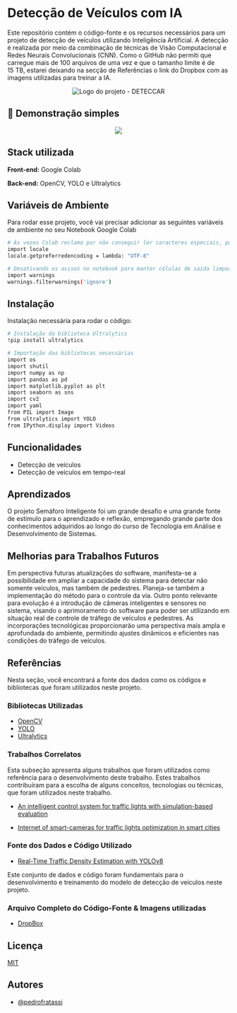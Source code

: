 
# Detecção de Veículos com IA

Este repositório contém o código-fonte e os recursos necessários para um projeto de detecção de veículos utilizando Inteligência Artificial. A detecção é realizada por meio da combinação de técnicas de Visão Computacional e Redes Neurais Convolucionais (CNN). Como o GitHub não permiti que carregue mais de 100 arquivos de uma vez e que o tamanho limite é de 15 TB, estarei deixando na secção de Referências o link do Dropbox com as imagens utilizadas para treinar a IA. 


<p align="center">
    <img src="https://i.imgur.com/5bSiK4U.png" alt="Logo do projeto - DETECCAR" />
</p>


## 🎥 Demonstração simples

<div align="center">
  <img src="https://github.com/pedrofratassi/identificacao-veiculos/blob/main/static/demo.gif"/>
</div>


## Stack utilizada

**Front-end:** Google Colab

**Back-end:** OpenCV, YOLO e Ultralytics


## Variáveis de Ambiente

Para rodar esse projeto, você vai precisar adicionar as seguintes variáveis de ambiente no seu Notebook Google Colab

```bash
# Às vezes Colab reclama por não conseguir ler caracteres especiais, por isso vamos localmente forçá-lo leio-o diretamente.
import locale
locale.getpreferredencoding = lambda: "UTF-8"
```

```bash
# Desativando os avisos no notebook para manter células de saída limpas
import warnings
warnings.filterwarnings('ignore')
```
## Instalação

Instalação necessária para rodar o código:

```bash
# Instalação da biblioteca Ultralytics
!pip install ultralytics
```


```bash
# Importação das bibliotecas necessárias
import os
import shutil
import numpy as np
import pandas as pd
import matplotlib.pyplot as plt
import seaborn as sns
import cv2
import yaml
from PIL import Image
from ultralytics import YOLO
from IPython.display import Videos
```
    
## Funcionalidades

- Detecção de veículos
- Detecção de veículos em tempo-real


## Aprendizados

O projeto Semáforo Inteligente foi um grande desafio e uma grande fonte de estímulo para o aprendizado e reflexão, empregando grande parte dos conhecimentos adquiridos ao longo do curso de Tecnologia em Análise e Desenvolvimento de Sistemas.


## Melhorias para Trabalhos  Futuros

Em perspectiva futuras atualizações do software, manifesta-se a possibilidade em ampliar a capacidade do sistema para detectar não somente veículos, mas também de pedestres. Planeja-se também a implementação do método para o controle da via. Outro ponto relevante para evolução é a introdução de câmeras inteligentes e sensores no sistema, visando o aprimoramento do software para poder ser utilizando em situação real de controle de tráfego de veículos e pedestres. As incorporações tecnológicas proporcionarão uma perspectiva mais ampla e aprofundada do ambiente, permitindo ajustes dinâmicos e eficientes nas condições do tráfego de veículos.


## Referências
Nesta seção, você encontrará a fonte dos dados como os códigos e bibliotecas que foram utilizados neste projeto. 

### Bibliotecas Utilizadas
 - [OpenCV](https://github.com/opencv/opencv)
 - [YOLO](https://github.com/AlexeyAB/darknet)
 - [Ultralytics](https://github.com/ultralytics/ultralytics)

### Trabalhos Correlatos
Esta subseção apresenta alguns trabalhos que foram utilizados como referência para o desenvolvimento deste trabalho. Estes trabalhos contribuíram para a escolha de alguns conceitos, tecnologias ou técnicas, que foram utilizados neste trabalho.

- [An intelligent control system for traffic lights with simulation-based evaluation](https://www.sciencedirect.com/science/article/abs/pii/S096706611630212X)

 - [Internet of smart-cameras for traffic lights optimization in smart cities](https://www.sciencedirect.com/science/article/pii/S2542660520300433)

### Fonte dos Dados e Código Utilizado
 - [Real-Time Traffic Density Estimation with YOLOv8](https://www.kaggle.com/code/farzadnekouei/real-time-traffic-density-estimation-with-yolov8)

Este conjunto de dados e código foram fundamentais para o desenvolvimento e treinamento do modelo de detecção de veículos neste projeto.

### Arquivo Completo do Código-Fonte & Imagens utilizadas
- [DropBox](https://www.dropbox.com/scl/fi/ykmx853vfkx6bf6ezph3r/DETECCAR.zip?rlkey=i521eryq319cwczij6fylwn3c&dl=0)

## Licença

[MIT](https://choosealicense.com/licenses/mit/)


## Autores

- [@pedrofratassi](https://github.com/pedrofratassi)

